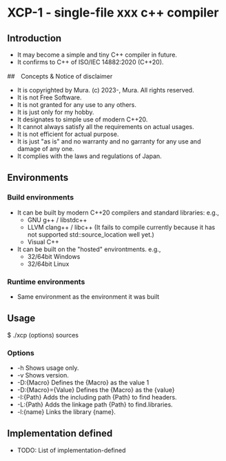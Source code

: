 # XCP-1 - single-file xxx c++ compiler

## Introduction

 - It may become a simple and tiny C++ compiler in future.
 - It confirms to C++ of ISO/IEC 14882:2020 (C++20).

##　Concepts & Notice of disclaimer

 - It is copyrighted by Mura. (c) 2023-, Mura. All rights reserved.
 - It is not Free Software.
 - It is not granted for any use to any others.
 - It is just only for my hobby.
 - It designates to simple use of modern C++20.
 - It cannot always satisfy all the requirements on actual usages.
 - It is not efficient for actual purpose.
 - It is just "as is" and no warranty and no garranty for any use and damage of any one.
 - It complies with the laws and regulations of Japan.

## Environments

### Build environments

 - It can be built by modern C++20 compilers and standard libraries: e.g.,
    - GNU g++ / libstdc++
    - LLVM clang++ / libc++ (It fails to compile currently because it has not supported std::source_location well yet.)
    - Visual C++
 - It can be built on the "hosted" environtments. e.g.,
    - 32/64bit Windows
    - 32/64bit Linux

### Runtime environments

 - Same environment as the environment it was built

## Usage

  $ ./xcp  (options)  sources

### Options

 -  -h                   Shows usage only.
 -  -v                   Shows version.
 -  -D:{Macro}           Defines the {Macro} as the value 1
 -  -D:{Macro}={Value}   Defines the {Macro} as the {value}
 -  -I:{Path}            Adds the including path {Path} to find headers.
 -  -L:{Path}            Adds the linkage path {Path} to find.libraries.
 -  -l:{name}            Links the library {name}.

## Implementation defined

 - TODO: List of implementation-defined 



